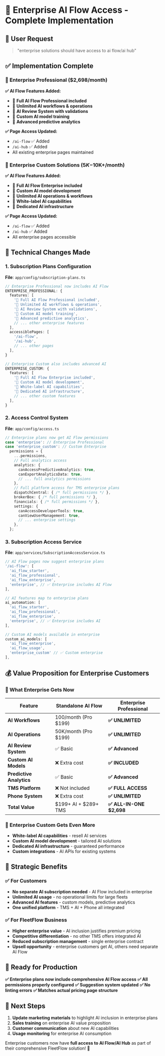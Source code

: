 # 🤖 Enterprise AI Flow Access - Complete Implementation

## 🎯 **User Request**

> "enterprise solutions should have access to ai flow/ai hub"

## ✅ **Implementation Complete**

### **🏢 Enterprise Professional ($2,698/month)**

**✅ AI Flow Features Added:**

- 🤖 **Full AI Flow Professional included**
- 🤖 **Unlimited AI workflows & operations**
- 🤖 **AI Review System with validations**
- 🤖 **Custom AI model training**
- 🤖 **Advanced predictive analytics**

**✅ Page Access Updated:**

- `/ai-flow` ✅ Added
- `/ai-hub` ✅ Added
- All existing enterprise pages maintained

### **🚀 Enterprise Custom Solutions ($5K-$10K+/month)**

**✅ AI Flow Features Added:**

- 🤖 **Full AI Flow Enterprise included**
- 🤖 **Custom AI model development**
- 🤖 **Unlimited AI operations & workflows**
- 🤖 **White-label AI capabilities**
- 🤖 **Dedicated AI infrastructure**

**✅ Page Access Updated:**

- `/ai-flow` ✅ Added
- `/ai-hub` ✅ Added
- All enterprise pages accessible

## 🔧 **Technical Changes Made**

### **1. Subscription Plans Configuration**

**File**: `app/config/subscription-plans.ts`

```typescript
// Enterprise Professional now includes AI Flow
ENTERPRISE_PROFESSIONAL: {
  features: [
    '🤖 Full AI Flow Professional included',
    '🤖 Unlimited AI workflows & operations',
    '🤖 AI Review System with validations',
    '🤖 Custom AI model training',
    '🤖 Advanced predictive analytics',
    // ... other enterprise features
  ],
  accessiblePages: [
    '/ai-flow',
    '/ai-hub',
    // ... other pages
  ],
}

// Enterprise Custom also includes advanced AI
ENTERPRISE_CUSTOM: {
  features: [
    '🤖 Full AI Flow Enterprise included',
    '🤖 Custom AI model development',
    '🤖 White-label AI capabilities',
    '🤖 Dedicated AI infrastructure',
    // ... other custom features
  ],
}
```

### **2. Access Control System**

**File**: `app/config/access.ts`

```typescript
// Enterprise plans now get AI Flow permissions
case 'enterprise': // Enterprise Professional
case 'enterprise_custom': // Custom Enterprise
  permissions = {
    ...permissions,
    // Full analytics access
    analytics: {
      canAccessPredictiveAnalytics: true,
      canExportAnalyticsData: true,
      // ... full analytics permissions
    },
    // Full platform access for TMS enterprise plans
    dispatchCentral: { /* full permissions */ },
    brokerBox: { /* full permissions */ },
    financials: { /* full permissions */ },
    settings: {
      canAccessDeveloperTools: true,
      canViewUserManagement: true,
      // ... enterprise settings
    },
  };
```

### **3. Subscription Access Service**

**File**: `app/services/SubscriptionAccessService.ts`

```typescript
// AI Flow pages now suggest enterprise plans
'/ai-flow': [
  'ai_flow_starter',
  'ai_flow_professional',
  'ai_flow_enterprise',
  'enterprise', // ✅ Enterprise includes AI Flow
],

// AI features map to enterprise plans
ai_automation: [
  'ai_flow_starter',
  'ai_flow_professional',
  'ai_flow_enterprise',
  'enterprise', // ✅ Enterprise includes AI
],

// Custom AI models available in enterprise
custom_ai_models: [
  'ai_flow_enterprise',
  'ai_flow_usage',
  'enterprise_custom' // ✅ Custom enterprise
],
```

## 💰 **Value Proposition for Enterprise Customers**

### **🎁 What Enterprise Gets Now**

| **Feature**              | **Standalone AI Flow** | **Enterprise Professional** |
| ------------------------ | ---------------------- | --------------------------- |
| **AI Workflows**         | 100/month (Pro $199)   | **✅ UNLIMITED**            |
| **AI Operations**        | 50K/month (Pro $199)   | **✅ UNLIMITED**            |
| **AI Review System**     | ✅ Basic               | **✅ Advanced**             |
| **Custom AI Models**     | ❌ Extra cost          | **✅ INCLUDED**             |
| **Predictive Analytics** | ✅ Basic               | **✅ Advanced**             |
| **TMS Platform**         | ❌ Not included        | **✅ FULL ACCESS**          |
| **Phone System**         | ❌ Extra cost          | **✅ UNLIMITED**            |
| **Total Value**          | $199+ AI + $289+ TMS   | **✅ ALL-IN-ONE $2,698**    |

### **🚀 Enterprise Custom Gets Even More**

- **White-label AI capabilities** - resell AI services
- **Custom AI model development** - tailored AI solutions
- **Dedicated AI infrastructure** - guaranteed performance
- **Custom integrations** - AI APIs for existing systems

## 🎯 **Strategic Benefits**

### **✅ For Customers**

- **No separate AI subscription needed** - AI Flow included in enterprise
- **Unlimited AI usage** - no operational limits for large fleets
- **Advanced AI features** - custom models, predictive analytics
- **One unified platform** - TMS + AI + Phone all integrated

### **✅ For FleetFlow Business**

- **Higher enterprise value** - AI inclusion justifies premium pricing
- **Competitive differentiation** - no other TMS offers integrated AI
- **Reduced subscription management** - single enterprise contract
- **Upsell opportunity** - enterprise customers get AI, others need separate AI Flow

## 🎉 **Ready for Production**

**✅ Enterprise plans now include comprehensive AI Flow access** **✅ All permissions properly
configured** **✅ Suggestion system updated** **✅ No linting errors** **✅ Matches actual pricing
page structure**

## 🔄 **Next Steps**

1. **Update marketing materials** to highlight AI inclusion in enterprise plans
2. **Sales training** on enterprise AI value proposition
3. **Customer communication** about new AI capabilities
4. **Usage monitoring** for enterprise AI consumption

Enterprise customers now have **full access to AI Flow/AI Hub** as part of their comprehensive
FleetFlow solution! 🎯
